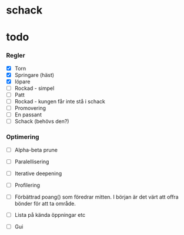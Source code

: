 # schack

# todo
### Regler
- [x] Torn
- [x] Springare (häst)
- [x] löpare
- [ ] Rockad - simpel
- [ ] Patt
- [ ] Rockad - kungen får inte stå i schack
- [ ] Promovering
- [ ] En passant
- [ ] Schack (behövs den?)

### Optimering
- [ ] Alpha-beta prune
- [ ] Paralellisering
- [ ] Iterative deepening
- [ ] Profilering
- [ ] Förbättrad poang() som föredrar mitten. I början är det värt att offra bönder för att ta område.
- [ ] Lista på kända öppningar etc
- [ ] Gui


